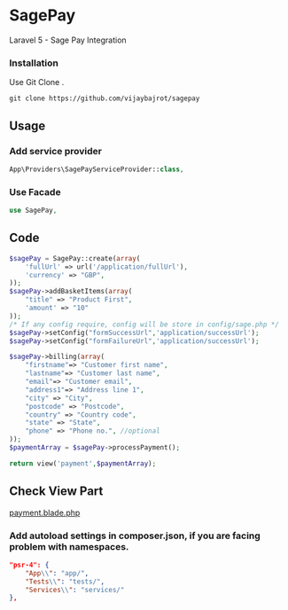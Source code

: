 # SagePay
Laravel 5 - Sage Pay Integration

### Installation
Use Git Clone .
```
git clone https://github.com/vijaybajrot/sagepay
```


## Usage

### Add service provider
```php
App\Providers\SagePayServiceProvider::class,
```

### Use Facade
```php
use SagePay,
```

## Code

```php
$sagePay = SagePay::create(array(
    'fullUrl' => url('/application/fullUrl'),
    'currency' => "GBP",
));
$sagePay->addBasketItems(array(
    "title" => "Product First",
    'amount' => "10"
));
/* If any config require, config will be store in config/sage.php */
$sagePay->setConfig("formSuccessUrl",'application/successUrl');
$sagePay->setConfig("formFailureUrl",'application/successUrl');

$sagePay->billing(array(
    "firstname"=> "Customer first name",
    "lastname"=> "Customer last name",
    "email"=> "Customer email",
    "address1"=> "Address line 1",
    "city" => "City",
    "postcode" => "Postcode",
    "country" => "Country code",
    "state" => "State",
    "phone" => "Phone no.", //optional
));
$paymentArray = $sagePay->processPayment();

return view('payment',$paymentArray);
```

## Check View Part
[payment.blade.php](./payment.blade.php)

### Add autoload settings in **composer.json**, if you are facing problem with namespaces.
```json
"psr-4": {
    "App\\": "app/",
    "Tests\\": "tests/",
    "Services\\": "services/"
},
```
